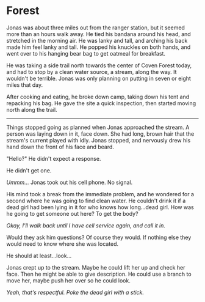 # Forest

Jonas was about three miles out from the ranger station, but it seemed more than an hours walk away. He tied his bandana around his head, and stretched in the morning air. He was lanky and tall, and arching his back made him feel lanky and tall. He popped his knuckles on both hands, and went over to his hanging bear bag to get oatmeal for breakfast.

He was taking a side trail north towards the center of Coven Forest today, and had to stop by a clean water source, a stream, along the way. It wouldn't be terrible. Jonas was only planning on putting in seven or eight miles that day.

After cooking and eating, he broke down camp, taking down his tent and repacking his bag. He gave the site a quick inspection, then started moving north along the trail.

---

Things stopped going as planned when Jonas approached the stream. A person was laying down in it, face down. She had long, brown hair that the stream's current played with idly. Jonas stopped, and nervously drew his hand down the front of his face and beard.

"Hello?" He didn't expect a response.

He didn't get one.

*Ummm…* Jonas took out his cell phone. No signal.

<!--more-->

His mind took a break from the immediate problem, and he wondered for a second where he was going to find clean water. He couldn't drink it if a dead girl had been lying in it for who knows how long…dead girl. How was he going to get someone out here? To get the body?

*Okay, I'll  walk back until I have cell service again, and call it in.*

Would they ask him questions? Of course they would. If nothing else they would need to know where she was located.

He should at least…look…

Jonas crept up to the stream. Maybe he could lift her up and check her face. Then he might be able to give  description. He could use a branch to move her, maybe push her over so he could look.

*Yeah, that's respectful. Poke the dead girl with a stick.*


